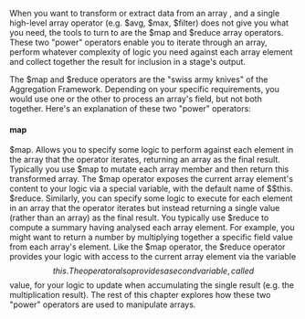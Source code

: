 When you want to transform or extract data from an array , and a single high-level array operator (e.g. $avg, $max, $filter) does not give you what you need, the tools to turn to are the $map and $reduce array operators. 
These two "power" operators enable you to iterate through an array, perform whatever complexity of logic you need against each array element and collect together the result for inclusion in a stage's output.

The $map and $reduce operators are the "swiss army knives" of the Aggregation Framework. 
Depending on your specific requirements, you would use one or the other to process an array's field, but not both together. Here's an explanation of these two "power" operators:

#### map
$map. Allows you to specify some logic to perform against each element in the array that the operator iterates, returning an array as the final result. 
Typically you use $map to mutate each array member and then return this transformed array. The $map operator exposes the current array element's content to your logic via a special variable, with the default name of $$this.
$reduce. Similarly, you can specify some logic to execute for each element in an array that the operator iterates but instead returning a single value (rather than an array) as the final result. You typically use $reduce to compute a summary having analysed each array element. For example, you might want to return a number by multiplying together a specific field value from each array's element. Like the $map operator, the $reduce operator provides your logic with access to the current array element via the variable $$this. The operator also provides a second variable, called $$value, for your logic to update when accumulating the single result (e.g. the multiplication result).
The rest of this chapter explores how these two "power" operators are used to manipulate arrays.